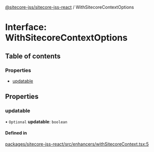 [@sitecore-jss/sitecore-jss-react](../README.md) / WithSitecoreContextOptions

# Interface: WithSitecoreContextOptions

## Table of contents

### Properties

- [updatable](WithSitecoreContextOptions.md#updatable)

## Properties

### updatable

• `Optional` **updatable**: `boolean`

#### Defined in

[packages/sitecore-jss-react/src/enhancers/withSitecoreContext.tsx:5](https://github.com/Sitecore/jss/blob/3e2d07cc7/packages/sitecore-jss-react/src/enhancers/withSitecoreContext.tsx#L5)

